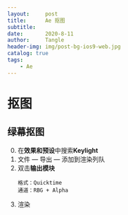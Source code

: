 ```yaml
---
layout:     post
title:      Ae 抠图
subtitle:   
date:       2020-8-11
author:     Tangle
header-img: img/post-bg-ios9-web.jpg
catalog: true
tags:
    - Ae
---
```


# 抠图

## 绿幕抠图

0. 在**效果和预设**中搜索**Keylight**
0. 文件 — 导出 — 添加到渲染列队
0. 双击**输出模块**
    ```
    格式：Quicktime
    通道：RBG + Alpha
    ```
0. 渲染
